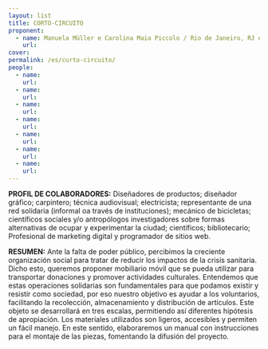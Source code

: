```yaml
---
layout: list
title: CORTO-CIRCUITO
proponent:
  - name: Manuela Müller e Carolina Maia Piccolo / Rio de Janeiro, RJ e Lisboa, PT
    url: 
cover:
permalink: /es/curto-circuito/
people:
  - name:
    url: 
  - name:
    url: 
  - name: 
    url: 
  - name: 
    url: 
  - name:
    url: 
  - name: 
    url: 
  - name: 
    url: 
---
```


**PROFIL DE COLABORADORES:** 
Diseñadores de productos; diseñador gráfico; carpintero; técnica audiovisual; electricista; representante de una red solidaria (informal oa través de instituciones); mecánico de bicicletas; científicos sociales y/o antropólogos investigadores sobre formas alternativas de ocupar y experimentar la ciudad; científicos; bibliotecario; Profesional de marketing digital y programador de sitios web.
  
**RESUMEN:**
Ante la falta de poder público, percibimos la creciente organización social para tratar de reducir los impactos de la crisis sanitaria. Dicho esto, queremos proponer mobiliario móvil que se pueda utilizar para transportar donaciones y promover actividades culturales. Entendemos que estas operaciones solidarias son fundamentales para que podamos existir y resistir como sociedad, por eso nuestro objetivo es ayudar a los voluntarios, facilitando la recolección, almacenamiento y distribución de artículos. Este objeto se desarrollará en tres escalas, permitiendo así diferentes hipótesis de apropiación. Los materiales utilizados son ligeros, accesibles y permiten un fácil manejo. En este sentido, elaboraremos un manual con instrucciones para el montaje de las piezas, fomentando la difusión del proyecto.